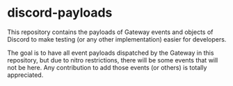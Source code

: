 # discord-payloads

This repository contains the payloads of Gateway events and objects of Discord to make testing (or any other implementation) easier for developers.

The goal is to have all event payloads dispatched by the Gateway in this repository, but due to nitro restrictions,
there will be some events that will not be here. Any contribution to add those events (or others) is totally appreciated.
